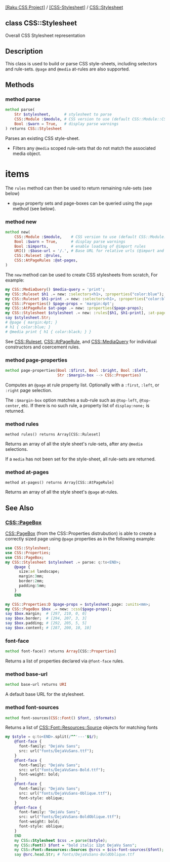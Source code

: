 [[Raku CSS Project]](https://css-raku.github.io)
 / [[CSS-Stylesheet]](https://css-raku.github.io/CSS-Stylesheet-raku)
 / [CSS::Stylesheet](https://css-raku.github.io/CSS-Stylesheet-raku/CSS/Stylesheet)

class CSS::Stylesheet
---------------------

Overall CSS Stylesheet representation

Description
-----------

This class is used to build or parse CSS style-sheets, including selectors and rule-sets. `@page` and `@media` at-rules are also supported.

Methods
-------

### method parse

```raku
method parse(
    Str $stylesheet,      # stylesheet to parse
    CSS::Module :$module, # CSS version to use (default CSS::Module::CSS3
    Bool :$warn = True,   # display parse warnings
) returns CSS::Stylesheet
```

Parses an existing CSS style-sheet.

  * Filters any `@media` scoped rule-sets that do not match the associated media object.

items
=====

The `rules` method can then be used to return remaining rule-sets (see below)

  * `@page` property sets and page-boxes can be queried using the `page` method (see below).

### method new

```raku
method new(
    CSS::Module :$module,    # CSS version to use (default CSS::Module::CSS3)
    Bool :$warn = True,      # display parse warnings
    Bool :$imports,          # enable loading of @import rules
    URI() :$base-url = '/.', # Base URL for relative urls (@import and @font-face)
    CSS::Ruleset :@rules,
    CSS::AtPageRules :@at-pages,
)
```

The `new` method can be used to create CSS stylesheets from scratch, For example:

```raku
my CSS::MediaQuery() $media-query = 'print';
my CSS::Ruleset $h1 .= new: :selectors<h1>, :properties("color:blue");
my CSS::Ruleset $h1-print .= new: :selectors<h1>, :properties("color:black"), :$media-query;
my CSS::Properties() $page-props = 'margin:4pt'; 
my CSS::AtPageRule $at-page .= new: :properties($page-props);
my CSS::Stylesheet $stylesheet .= new: :rules[$h1, $h1-print], :at-pages[$at-page];
say $stylesheet.Str;
# @page { margin:4pt; }
# h1 { color:blue; }
# @media print { h1 { color:black; } }
```

See [CSS::Ruleset](https://css-raku.github.io/CSS-Stylesheet-raku/CSS/Ruleset), [CSS::AtPageRule](https://css-raku.github.io/CSS-Stylesheet-raku/CSS/AtPageRule), and [CSS::MediaQuery](https://css-raku.github.io/CSS-Stylesheet-raku/CSS/MediaQuery) for individual constructors and coercement rules.

### method page-properties

```raku
method page-properties(Bool :$first, Bool :$right, Bool :$left,
                       Str :$margin-box --> CSS::Properties)
```

Computes an `@page` at rule property list. Optionally with a `:first`, `:left`, or `:right` page selection.

The `:$margin-box` option matches a sub-rule such as `@top-left`, `@top-center`, etc. If there is no such rule, a property list of `display:none;` is returned.

### method rules

    method rules() returns Array[CSS::Ruleset]

Returns an array of all the style sheet's rule-sets, after any `@media` selections.

If a `media` has not been set for the style-sheet, all rule-sets are returned. 

### method at-pages

    method at-pages() returns Array[CSS::AtPageRule]

Returns an array of all the style sheet's `@page` at-rules.

See Also
--------

### [CSS::PageBox](https://css-raku.github.io/CSS-Properties-raku/CSS/PageBox)

[CSS::PageBox](https://css-raku.github.io/CSS-Properties-raku/CSS/PageBox) (from the CSS::Properties distrubution) is able to create a correctly sized page using `@page` properties as in the following example:

```raku
use CSS::Stylesheet;
use CSS::Properties;
use CSS::PageBox;
my CSS::Stylesheet $stylesheet .= parse: q:to<END>;
    @page {
      size:a4 landscape;
      margin:3mm;
      border:2mm;
      padding:5mm;
    }
    END

my CSS::Properties:D $page-props = $stylesheet.page: :units<mm>;
my CSS::PageBox $box .= new: :css($page-props);
say $box.margin;  # [297, 210, 0, 0]
say $box.border;  # [294, 207, 3, 3]
say $box.padding; # [292, 205, 5, 5]
say $box.content; # [287, 200, 10, 10]
```

### font-face

```raku
method font-face() returns Array[CSS::Properties]
```

Returns a list of properties declared via `@font-face` rules.

### method base-url

```raku
method base-url returns URI
```

A default base URL for the stylesheet.

### method font-sources

```raku
method font-sources(CSS::Font() $font, :$formats)
```

Returns a list of [CSS::Font::Resources::Source](https://css-raku.github.io/CSS-Font-Resources-raku/CSS/Font/Resources/Source) objects for matching fonts

```raku
my $style = q:to<END>.split(/^^'---'$$/);
    @font-face {
      font-family: "DejaVu Sans";
      src: url("fonts/DejaVuSans.ttf");
    }
    @font-face {
      font-family: "DejaVu Sans";
      src: url("fonts/DejaVuSans-Bold.ttf");
      font-weight: bold;
    }
    @font-face {
      font-family: "DejaVu Sans";
      src: url("fonts/DejaVuSans-Oblique.ttf");
      font-style: oblique;
    }
    @font-face {
      font-family: "DejaVu Sans";
      src: url("fonts/DejaVuSans-BoldOblique.ttf");
      font-weight: bold;
      font-style: oblique;
    }
    END
    my CSS::Stylesheet $css .= parse($style);
    my CSS::Font() $font = "bold italic 12pt DejaVu Sans";
    my CSS::Font::Resources::Sources @srcs = $css-font-sources($font);
    say @src.head.Str; # fonts/DejaVuSans-BoldOblique.ttf
```

